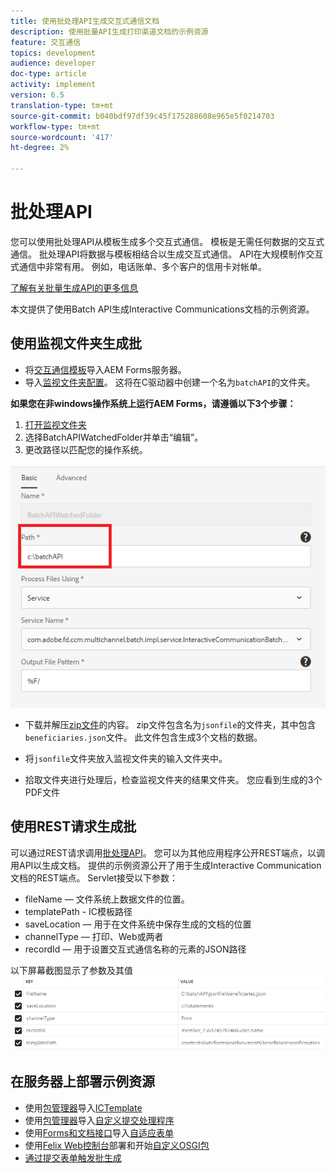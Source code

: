 ```yaml
---
title: 使用批处理API生成交互式通信文档
description: 使用批量API生成打印渠道文档的示例资源
feature: 交互通信
topics: development
audience: developer
doc-type: article
activity: implement
version: 6.5
translation-type: tm+mt
source-git-commit: b040bdf97df39c45f175288608e965e5f0214703
workflow-type: tm+mt
source-wordcount: '417'
ht-degree: 2%

---
```



# 批处理API

您可以使用批处理API从模板生成多个交互式通信。 模板是无需任何数据的交互式通信。 批处理API将数据与模板相结合以生成交互式通信。 API在大规模制作交互式通信中非常有用。 例如，电话账单、多个客户的信用卡对帐单。

[了解有关批量生成API的更多信息](https://docs.adobe.com/content/help/en/experience-manager-65/forms/interactive-communications/generate-multiple-interactive-communication-using-batch-api.html)

本文提供了使用Batch API生成Interactive Communications文档的示例资源。

## 使用监视文件夹生成批

* 将[交互通信模板](assets/Beneficiaries-confirmation.zip)导入AEM Forms服务器。
* 导入[监视文件夹配置](assets/batch-generation-api.zip)。 这将在C驱动器中创建一个名为`batchAPI`的文件夹。

**如果您在非windows操作系统上运行AEM Forms，请遵循以下3个步骤：**

1. [打开监视文件夹](http://localhost:4502/libs/fd/core/WatchfolderUI/content/UI.html)
2. 选择BatchAPIWatchedFolder并单击“编辑”。
3. 更改路径以匹配您的操作系统。

![路径](assets/watched-folder-batch-api-basic.PNG)

* 下载并解压[zip文件](assets/jsonfile.zip)的内容。 zip文件包含名为`jsonfile`的文件夹，其中包含`beneficiaries.json`文件。 此文件包含生成3个文档的数据。

* 将`jsonfile`文件夹放入监视文件夹的输入文件夹中。
* 拾取文件夹进行处理后，检查监视文件夹的结果文件夹。 您应看到生成的3个PDF文件

## 使用REST请求生成批

可以通过REST请求调用[批处理API](https://helpx.adobe.com/experience-manager/6-5/forms/javadocs/index.html)。 您可以为其他应用程序公开REST端点，以调用API以生成文档。
提供的示例资源公开了用于生成Interactive Communication文档的REST端点。 Servlet接受以下参数：

* fileName — 文件系统上数据文件的位置。
* templatePath - IC模板路径
* saveLocation — 用于在文件系统中保存生成的文档的位置
* channelType — 打印、Web或两者
* recordId — 用于设置交互式通信名称的元素的JSON路径

以下屏幕截图显示了参数及其值
![示例请求](assets/generate-ic-batch-servlet.PNG)

## 在服务器上部署示例资源

* 使用[包管理器](http://localhost:4502/crx/packmgr/index.jsp)导入[ICTemplate](assets/ICTemplate.zip)
* 使用[包管理器](http://localhost:4502/crx/packmgr/index.jsp)导入[自定义提交处理程序](assets/BatchAPICustomSubmit.zip)
* 使用[Forms和文档接口](http://localhost:4502/aem/forms.html/content/dam/formsanddocuments)导入[自适应表单](assets/BatchGenerationAPIAF.zip)
* 使用[Felix Web控制台](http://localhost:4502/system/console/bundles)部署和开始[自定义OSGI包](assets/batchgenerationapi.batchgenerationapi.core-1.0-SNAPSHOT.jar)
* [通过提交表单触发批生成](http://localhost:4502/content/dam/formsanddocuments/batchgenerationapi/jcr:content?wcmmode=disabled)
